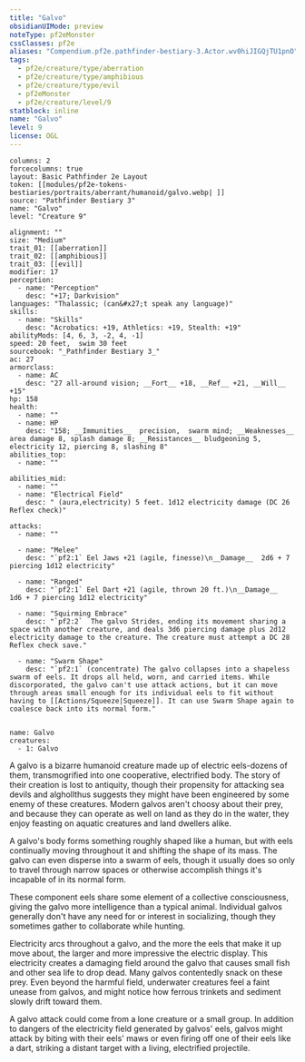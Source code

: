 ```yaml
---
title: "Galvo"
obsidianUIMode: preview
noteType: pf2eMonster
cssClasses: pf2e
aliases: "Compendium.pf2e.pathfinder-bestiary-3.Actor.wv0hiJIGQjTU1pnO" 
tags:
  - pf2e/creature/type/aberration
  - pf2e/creature/type/amphibious
  - pf2e/creature/type/evil
  - pf2eMonster
  - pf2e/creature/level/9
statblock: inline
name: "Galvo"
level: 9
license: OGL
---
```


```statblock
columns: 2
forcecolumns: true
layout: Basic Pathfinder 2e Layout
token: [[modules/pf2e-tokens-bestiaries/portraits/aberrant/humanoid/galvo.webp| ]]
source: "Pathfinder Bestiary 3"
name: "Galvo"
level: "Creature 9"

alignment: ""
size: "Medium"
trait_01: [[aberration]]
trait_02: [[amphibious]]
trait_03: [[evil]]
modifier: 17
perception:
  - name: "Perception"
    desc: "+17; Darkvision"
languages: "Thalassic; (can&#x27;t speak any language)"
skills:
  - name: "Skills"
    desc: "Acrobatics: +19, Athletics: +19, Stealth: +19"
abilityMods: [4, 6, 3, -2, 4, -1]
speed: 20 feet,  swim 30 feet
sourcebook: "_Pathfinder Bestiary 3_"
ac: 27
armorclass:
  - name: AC
    desc: "27 all-around vision; __Fort__ +18, __Ref__ +21, __Will__ +15"
hp: 158
health:
  - name: ""
  - name: HP
    desc: "158; __Immunities__  precision,  swarm mind; __Weaknesses__ area damage 8, splash damage 8; __Resistances__ bludgeoning 5, electricity 12, piercing 8, slashing 8"
abilities_top:
  - name: ""

abilities_mid:
  - name: ""
  - name: "Electrical Field"
    desc: " (aura,electricity) 5 feet. 1d12 electricity damage (DC 26 Reflex check)"

attacks:
  - name: ""

  - name: "Melee"
    desc: "`pf2:1` Eel Jaws +21 (agile, finesse)\n__Damage__  2d6 + 7 piercing 1d12 electricity"

  - name: "Ranged"
    desc: "`pf2:1` Eel Dart +21 (agile, thrown 20 ft.)\n__Damage__  1d6 + 7 piercing 1d12 electricity"

  - name: "Squirming Embrace"
    desc: "`pf2:2`  The galvo Strides, ending its movement sharing a space with another creature, and deals 3d6 piercing damage plus 2d12 electricity damage to the creature. The creature must attempt a DC 28 Reflex check save."

  - name: "Swarm Shape"
    desc: "`pf2:1` (concentrate) The galvo collapses into a shapeless swarm of eels. It drops all held, worn, and carried items. While discorporated, the galvo can't use attack actions, but it can move through areas small enough for its individual eels to fit without having to [[Actions/Squeeze|Squeeze]]. It can use Swarm Shape again to coalesce back into its normal form."
 
```

```encounter-table
name: Galvo
creatures:
  - 1: Galvo
```



A galvo is a bizarre humanoid creature made up of electric eels-dozens of them, transmogrified into one cooperative, electrified body. The story of their creation is lost to antiquity, though their propensity for attacking sea devils and alghollthus suggests they might have been engineered by some enemy of these creatures. Modern galvos aren't choosy about their prey, and because they can operate as well on land as they do in the water, they enjoy feasting on aquatic creatures and land dwellers alike.

A galvo's body forms something roughly shaped like a human, but with eels continually moving throughout it and shifting the shape of its mass. The galvo can even disperse into a swarm of eels, though it usually does so only to travel through narrow spaces or otherwise accomplish things it's incapable of in its normal form.

These component eels share some element of a collective consciousness, giving the galvo more intelligence than a typical animal. Individual galvos generally don't have any need for or interest in socializing, though they sometimes gather to collaborate while hunting.

Electricity arcs throughout a galvo, and the more the eels that make it up move about, the larger and more impressive the electric display. This electricity creates a damaging field around the galvo that causes small fish and other sea life to drop dead. Many galvos contentedly snack on these prey. Even beyond the harmful field, underwater creatures feel a faint unease from galvos, and might notice how ferrous trinkets and sediment slowly drift toward them.

A galvo attack could come from a lone creature or a small group. In addition to dangers of the electricity field generated by galvos' eels, galvos might attack by biting with their eels' maws or even firing off one of their eels like a dart, striking a distant target with a living, electrified projectile.
